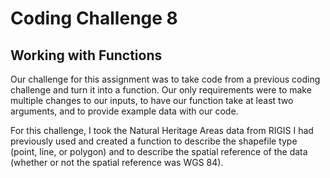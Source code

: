 # Coding Challenge 8
## Working with Functions
Our challenge for this assignment was to take code from a previous coding challenge and turn it into a function.
Our only requirements were to make multiple changes to our inputs, to have our function take at least two arguments,
and to provide example data with our code. 

For this challenge, I took the Natural Heritage Areas data from RIGIS I had previously used and created a function to 
describe the shapefile type (point, line, or polygon) and to describe the spatial reference of the data (whether or not the spatial reference was WGS 84).
